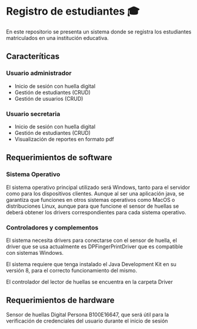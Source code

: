 
# Registro de estudiantes 🎓

En este repositorio se presenta un sistema donde se registra los estudiantes matriculados en una institución educativa.


## Caracteríticas

### Usuario administrador
- Inicio de sesión con huella digital
- Gestión de estudiantes (CRUD)
- Gestión de usuarios (CRUD)

### Usuario secretaria
- Inicio de sesión con huella digital
- Gestión de estudiantes (CRUD)
- Visualización de reportes en formato pdf

## Requerimientos de software

### Sistema Operativo

El sistema operativo principal utilizado será Windows, tanto para el servidor como para los dispositivos clientes. Aunque al ser una aplicación java, se garantiza que funciones en otros sistemas operativos como MacOS o distribuciones Linux, aunque para que funcione el sensor de huellas se deberá obtener los drivers correspondientes para cada sistema operativo.

### Controladores y complementos

El sistema necesita drivers para conectarse con el sensor de huella, el driver que se usa actualmente es DPFingerPrintDriver que es compatible con sistemas Windows.

El sistema requiere que tenga instalado el Java Development Kit en su versión 8, para el correcto funcionamiento del mismo.

El controlador del lector de huellas se encuentra en la carpeta Driver

## Requerimientos de hardware

Sensor de huellas Digital Persona B100E16647, que será útil para la verificación de credenciales del usuario durante el inicio de sesión
